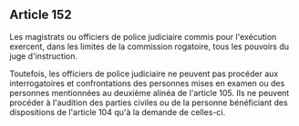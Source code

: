 Article 152
----
Les magistrats ou officiers de police judiciaire commis pour l'exécution
exercent, dans les limites de la commission rogatoire, tous les pouvoirs du juge
d'instruction.

Toutefois, les officiers de police judiciaire ne peuvent pas procéder aux
interrogatoires et confrontations des personnes mises en examen ou des personnes
mentionnées au deuxième alinéa de l'article 105. Ils ne peuvent procéder à
l'audition des parties civiles ou de la personne bénéficiant des dispositions de
l'article 104 qu'à la demande de celles-ci.
